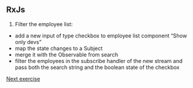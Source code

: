 ## RxJs

1. Filter the employee list:
- add a new input of type checkbox to employee list component “Show only devs”
- map the state changes to a Subject
- merge it with the Observable from search
- filter the employees in the subscribe handler of the new stream and pass both the search string and the boolean state of the checkbox

[Next exercise](9-http.md)
